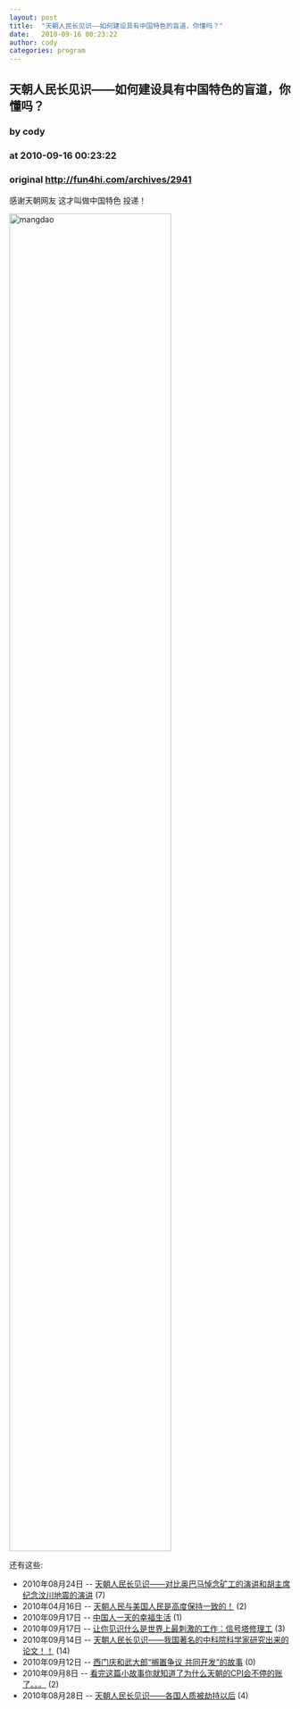 ```yaml
---
layout: post
title:  "天朝人民长见识——如何建设具有中国特色的盲道，你懂吗？"
date:   2010-09-16 00:23:22
author: cody
categories: program
---
```


## 天朝人民长见识——如何建设具有中国特色的盲道，你懂吗？
### by cody
### at 2010-09-16 00:23:22
### original <http://fun4hi.com/archives/2941>

<p>感谢天朝网友 这才叫做中国特色 投递！</p>
<p><a href="http://www.yupoo.com/photos/rockcody6/77467035/" title="mangdao"><img src="http://pic.yupoo.com/rockcody6/AtxC0iaj/r00P5.jpg" alt="mangdao" width="290" height="2397" border="0"></a></p>
<p>还有这些:</p><ul><li>2010年08月24日 -- <a href="http://fun4hi.com/archives/2625" title="天朝人民长见识——对比奥巴马悼念矿工的演讲和胡主席纪念汶川地震的演讲">天朝人民长见识——对比奥巴马悼念矿工的演讲和胡主席纪念汶川地震的演讲</a> (7)</li><li>2010年04月16日 -- <a href="http://fun4hi.com/archives/514" title="天朝人民与美国人民是高度保持一致的！">天朝人民与美国人民是高度保持一致的！</a> (2)</li><li>2010年09月17日 -- <a href="http://fun4hi.com/archives/2959" title="中国人一天的幸福生活">中国人一天的幸福生活</a> (1)</li><li>2010年09月17日 -- <a href="http://fun4hi.com/archives/2945" title="让你见识什么是世界上最刺激的工作：信号塔修理工">让你见识什么是世界上最刺激的工作：信号塔修理工</a> (3)</li><li>2010年09月14日 -- <a href="http://fun4hi.com/archives/2919" title="天朝人民长见识——我国著名的中科院科学家研究出来的论文！！">天朝人民长见识——我国著名的中科院科学家研究出来的论文！！</a> (14)</li><li>2010年09月12日 -- <a href="http://fun4hi.com/archives/2877" title="西门庆和武大郎“搁置争议 共同开发”的故事">西门庆和武大郎“搁置争议 共同开发”的故事</a> (0)</li><li>2010年09月8日 -- <a href="http://fun4hi.com/archives/2823" title="看完这篇小故事你就知道了为什么天朝的CPI会不停的账了。。。">看完这篇小故事你就知道了为什么天朝的CPI会不停的账了。。。</a> (2)</li><li>2010年08月28日 -- <a href="http://fun4hi.com/archives/2674" title="天朝人民长见识——各国人质被劫持以后">天朝人民长见识——各国人质被劫持以后</a> (4)</li></ul>